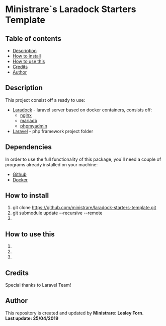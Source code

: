 # Ministrare`s Laradock Starters Template

## Table of contents

- [Description](#Description)
- [How to install](#How-to-install)
- [How to use this](#How-to-use)
- [Credits](#Credits)
- [Author](#Author)

## Description
This project consist off a ready to use:
- [Laradock](https://laradock.io/) - laravel server based on docker containers, consists off:
    - [nginx](https://hub.docker.com/_/nginx)
    - [mariadb](https://hub.docker.com/_/mariadb)
    - [phpmyadmin](https://hub.docker.com/r/phpmyadmin/phpmyadmin)
- [Laravel](https://github.com/laravel/laravel) - php framework project folder

## Dependencies
In order to use the full functionality of this package, you`ll need a couple of programs already installed on your machine:
- [Github]()
- [Docker]()


## How to install
1. git clone https://github.com/ministrare/laradock-starters-template.git
1. git submodule update --recursive --remote
1.

## How to use this
1. 
1. 
1. 


## Credits
Special thanks to Laravel Team!

## Author
This repository is created and updated by **Ministrare: Lesley Forn**. \
**Last update: 25/04/2019**